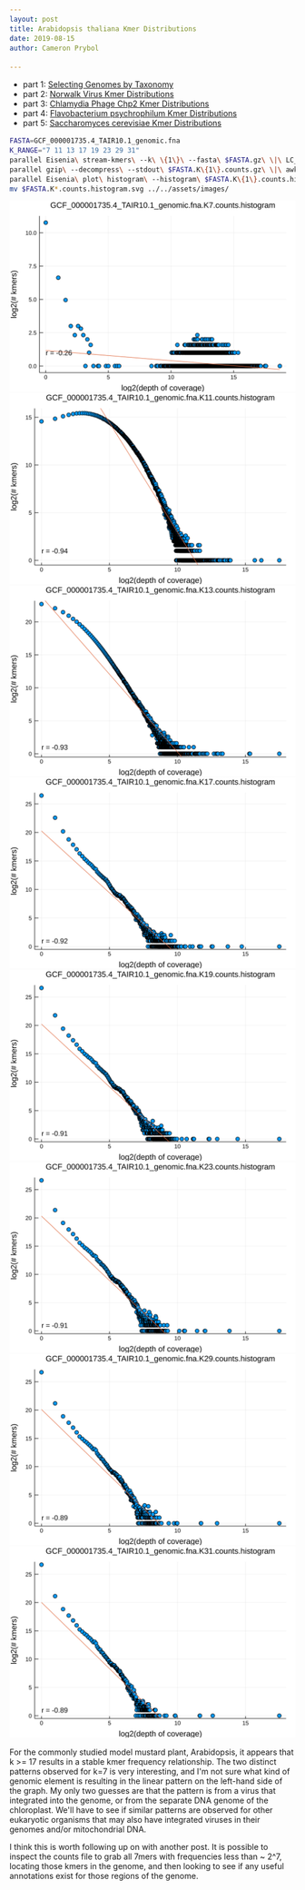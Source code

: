 ```yaml
---
layout: post  
title: Arabidopsis thaliana Kmer Distributions  
date: 2019-08-15  
author: Cameron Prybol  

---
```


- part 1: [Selecting Genomes by Taxonomy](/selecting-genomes-by-taxonomy.html)
- part 2: [Norwalk Virus Kmer Distributions](/norwalk-virus-kmer-distributions.html)
- part 3: [Chlamydia Phage Chp2 Kmer Distributions](/chlamydia-phage-chp2-kmer-distributions.html)
- part 4: [Flavobacterium psychrophilum Kmer Distributions](/flavobacterium-psychrophilum-kmer-distributions.html)
- part 5: [Saccharomyces cerevisiae Kmer Distributions](/saccharomyces-cerevisiae-kmer-distributions.html)

```bash
FASTA=GCF_000001735.4_TAIR10.1_genomic.fna
K_RANGE="7 11 13 17 19 23 29 31"
parallel Eisenia\ stream-kmers\ --k\ \{1\}\ --fasta\ $FASTA.gz\ \|\ LC_ALL=C\ sort\ --temporary-directory\ \.\ --compress-program\ gzip \|\ uniq\ --count\ \| gzip\ \>\ $FASTA.K\{1\}.counts.gz ::: $K_RANGE
parallel gzip\ --decompress\ --stdout\ $FASTA.K\{1\}.counts.gz\ \|\ awk\ \'\{print\ \$1\}\'\ \|\ LC_ALL=C\ sort\ --numeric\ \|\ uniq\ --count\ \>\ $FASTA.K\{1\}.counts.histogram ::: $K_RANGE
parallel Eisenia\ plot\ histogram\ --histogram\ $FASTA.K\{1\}.counts.histogram ::: $K_RANGE
mv $FASTA.K*.counts.histogram.svg ../../assets/images/
```

![](../assets/images/GCF_000001735.4_TAIR10.1_genomic.fna.K7.counts.histogram.svg)
![](../assets/images/GCF_000001735.4_TAIR10.1_genomic.fna.K11.counts.histogram.svg)
![](../assets/images/GCF_000001735.4_TAIR10.1_genomic.fna.K13.counts.histogram.svg)
![](../assets/images/GCF_000001735.4_TAIR10.1_genomic.fna.K17.counts.histogram.svg)
![](../assets/images/GCF_000001735.4_TAIR10.1_genomic.fna.K19.counts.histogram.svg)
![](../assets/images/GCF_000001735.4_TAIR10.1_genomic.fna.K23.counts.histogram.svg)
![](../assets/images/GCF_000001735.4_TAIR10.1_genomic.fna.K29.counts.histogram.svg)
![](../assets/images/GCF_000001735.4_TAIR10.1_genomic.fna.K31.counts.histogram.svg)

For the commonly studied model mustard plant, Arabidopsis, it appears that k >= 17 results in a stable kmer frequency relationship. The two distinct patterns observed for k=7 is very interesting, and I'm not sure what kind of genomic element is resulting in the linear pattern on the left-hand side of the graph. My only two guesses are that the pattern is from a virus that integrated into the genome, or from the separate DNA genome of the chloroplast. We'll have to see if similar patterns are observed for other eukaryotic organisms that may also have integrated viruses in their genomes and/or mitochondrial DNA.

I think this is worth following up on with another post. It is possible to inspect the counts file to grab all 7mers with frequencies less than ~ 2^7, locating those kmers in the genome, and then looking to see if any useful annotations exist for those regions of the genome.
